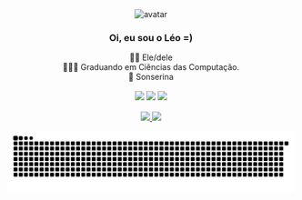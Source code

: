 <div align ="center"><img src="avatar.svg" alt="avatar" height="250px"></div>

### <div align="center">Oi, eu sou o Léo =)</div>

<div align="center">
  🏳️‍🌈 Ele/dele <br>
  👨🏾‍💻 Graduando em Ciências das Computação.<br>
  🐍 Sonserina
</div>

<br>  
<div align="center">
  <a href="https://www.linkedin.com/in/oleoespindola/" target="_blank"><img src="https://cdn-icons-png.flaticon.com/512/145/145807.png" height="30px" target="_blank" ></a>
  <a href="https://instagram.com/oleoespindola" target="_blank"><img src="https://cdn-icons-png.flaticon.com/512/1409/1409946.png" height="30px" target="_blank"></a>
  <a href="mailto:leonardo.espindola.moreira@gmail.com" target="_black"><img src="https://cdn-icons-png.flaticon.com/512/906/906312.png" height="30px" target="_blank"></a>
</div>

<br>  
<div align="center">
  <a href="https://github.com/oleoespindola">
  <img height="150em" src="https://github-readme-stats.vercel.app/api?username=oleoespindola&show_icons=true&theme=dark&include_all_commits=true&count_private=true"/>
  <img height="150em" src="https://github-readme-stats.vercel.app/api/top-langs/?username=oleoespindola&layout=compact&langs_count=7&theme=dark"/>
</div>

  ![Snake animation](https://github.com/HiLeomoreira/HiLeomoreira/blob/output/github-contribution-grid-snake.svg)

